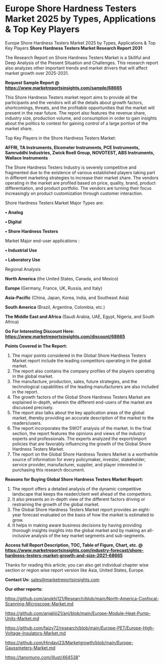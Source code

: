 # Europe Shore Hardness Testers Market 2025 by Types, Applications & Top Key Players
Europe Shore Hardness Testers Market 2025 by Types, Applications & Top Key Players
<strong>Shore Hardness Testers Market Research Report 2031</strong>

The Research Report on Shore Hardness Testers Market is a Skillful and Deep Analysis of the Present Situation and Challenges. This research report also analyzes other important trends and market drivers that will affect market growth over 2025-2031.

<strong>Request Sample Report @ <a href=https://www.marketreportsinsights.com/sample/68665>https://www.marketreportsinsights.com/sample/68665</a></strong>

This Shore Hardness Testers market report aims to provide all the participants and the vendors will all the details about growth factors, shortcomings, threats, and the profitable opportunities that the market will present in the near future. The report also features the revenue share, industry size, production volume, and consumption in order to gain insights about the politics to contest for gaining control of a large portion of the market share.

Top Key Players in the Shore Hardness Testers Market:

<strong>AFFRI, TA Instruments, Elcometer Instruments, PCE Instruments, Samruddhi Industries, Zwick Roell Group, NOVOTEST, ABS Instruments, Wallace Instruments</strong>

The Shore Hardness Testers Industry is severely competitive and fragmented due to the existence of various established players taking part in different marketing strategies to increase their market share. The vendors operating in the market are profiled based on price, quality, brand, product differentiation, and product portfolio. The vendors are turning their focus increasingly on product customization through customer interaction.

Shore Hardness Testers Market Major Types are:

<strong>• Analog

• Digital

• Shore Hardness Testers</strong>

Market Major end-user applications :

<strong>• Industrial Use

• Laboratory Use</strong>

Regional Analysis

</u><strong><b>North America</b></strong> (the United States, Canada, and Mexico)

<strong><b>Europe </b></strong>(Germany, France, UK, Russia, and Italy)

<strong><b>Asia-Pacific</b></strong> (China, Japan, Korea, India, and Southeast Asia)

<strong><b>South America</b></strong> (Brazil, Argentina, Colombia, etc.)

<strong><b>The Middle East and Africa</b></strong> (Saudi Arabia, UAE, Egypt, Nigeria, and South Africa)

<strong>Go For Interesting Discount Here: <a href=https://www.marketreportsinsights.com/discount/68665>https://www.marketreportsinsights.com/discount/68665</a></strong>

<strong>Points Covered in The Report:</strong>
<ol>
  <li>The major points considered in the Global Shore Hardness Testers Market report include the leading competitors operating in the global market.</li>
  <li>The report also contains the company profiles of the players operating in the global market.</li>
  <li>The manufacture, production, sales, future strategies, and the technological capabilities of the leading manufacturers are also included in the report.</li>
  <li>The growth factors of the Global Shore Hardness Testers Market are explained in-depth, wherein the different end-users of the market are discussed precisely.</li>
  <li>The report also talks about the key application areas of the global market, thereby providing an accurate description of the market to the readers/users.</li>
  <li>The report incorporates the SWOT analysis of the market. In the final section, the report features the opinions and views of the industry experts and professionals. The experts analyzed the export/import policies that are favorably influencing the growth of the Global Shore Hardness Testers Market.</li>
  <li>The report on the Global Shore Hardness Testers Market is a worthwhile source of information for every policymaker, investor, stakeholder, service provider, manufacturer, supplier, and player interested in purchasing this research document.</li>
</ol>
<strong>Reasons for Buying Global Shore Hardness Testers Market Report:</strong>

<ol>
  <li>The report offers a detailed analysis of the dynamic competitive landscape that keeps the reader/client well ahead of the competitors.</li>
  <li>It also presents an in-depth view of the different factors driving or restraining the growth of the global market.</li>
  <li>The Global Shore Hardness Testers Market report provides an eight-year forecast evaluated on the basis of how the market is estimated to grow.</li>
  <li>It helps in making aware business decisions by having providing thorough insights insights into the global market and by making an all-inclusive analysis of the key market segments and sub-segments.</li>
</ol>
<strong>Access full Report Description, TOC, Table of Figure, Chart, etc. @ <a href=https://www.marketreportsinsights.com/industry-forecast/shore-hardness-testers-market-growth-and-size-2021-68665>https://www.marketreportsinsights.com/industry-forecast/shore-hardness-testers-market-growth-and-size-2021-68665</a></strong>


Thanks for reading this article; you can also get individual chapter wise section or region wise report version like Asia, United States, Europe.

<strong>Contact Us:</strong>
sales@marketreportsinsights.com

<strong>Our other reports:</strong>

<a href=https://github.com/anokhi121/Research/blob/main/North-America-Confocal-Scanning-Microscope-Market.md>https://github.com/anokhi121/Research/blob/main/North-America-Confocal-Scanning-Microscope-Market.md</a>

<a href=https://github.com/anjaliiii21/anj/blob/main/Europe-Module-Heat-Pump-Units-Market.md>https://github.com/anjaliiii21/anj/blob/main/Europe-Module-Heat-Pump-Units-Market.md</a>

<a href=https://github.com/faizy72/research/blob/main/Europe-PET/Europe-High-Voltage-Insulators-Market.md>https://github.com/faizy72/research/blob/main/Europe-PET/Europe-High-Voltage-Insulators-Market.md</a>

<a href=https://github.com/Hindavi23/Marketgrowth/blob/main/Europe-Gaussmeters-Market.md>https://github.com/Hindavi23/Marketgrowth/blob/main/Europe-Gaussmeters-Market.md</a>

<a href=https://tanomuno.com/illust/464538>https://tanomuno.com/illust/464538</a>"
